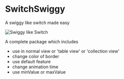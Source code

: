 # SwitchSwiggy
A swiggy like switch made easy

![Swiggy like Switch](https://media.giphy.com/media/4N3ixVf9uOqettJ5u0/giphy.gif)


A complete package which includes
* use in normal view or 'table view' or 'collection view'
* change color of border 
* use default feature
* change animation time
* use minValue or maxValue
